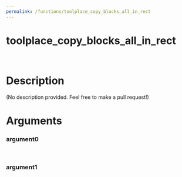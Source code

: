 ```yaml
---
permalink: /functions/toolplace_copy_blocks_all_in_rect
---
```

# toolplace_copy_blocks_all_in_rect  
&nbsp;  
# Description  
(No description provided. Feel free to make a pull request!) 
&nbsp;  
# Arguments
### argument0

&nbsp;    
### argument1

&nbsp;    


